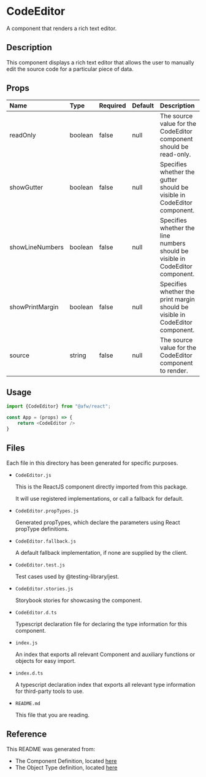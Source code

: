 # CodeEditor

A component that renders a rich text editor.

## Description
This component displays a rich text editor that allows the user to manually edit the source code for a particular piece of data.

## Props
| Name | Type | Required | Default | Description |
|:----------|:----------|:----|:------------|:------------|
|readOnly|boolean|false|null|The source value for the CodeEditor component should be read-only.|
|showGutter|boolean|false|null|Specifies whether the gutter should be visible in CodeEditor component.|
|showLineNumbers|boolean|false|null|Specifies whether the line numbers should be visible in CodeEditor component.|
|showPrintMargin|boolean|false|null|Specifies whether the print margin should be visible in CodeEditor component.|
|source|string|false|null|The source value for the CodeEditor component to render.|

## Usage
```js
import {CodeEditor} from "@afw/react";

const App = (props) => {
    return <CodeEditor />
}
```

## Files
Each file in this directory has been generated for specific purposes.
 * `CodeEditor.js`

   This is the ReactJS component directly imported from this package.

   It will use registered implementations, or call a fallback for default.
 * `CodeEditor.propTypes.js`

   Generated propTypes, which declare the parameters using React propType definitions.

 * `CodeEditor.fallback.js`

   A default fallback implementation, if none are supplied by the client.

 * `CodeEditor.test.js`

   Test cases used by @testing-library/jest.

 * `CodeEditor.stories.js`

   Storybook stories for showcasing the component.

 * `CodeEditor.d.ts`

   Typescript declaration file for declaring the type information for this component.

 * `index.js`

   An index that exports all relevant Component and auxiliary functions or objects for easy import.

 * `index.d.ts`

   A typescript declaration index that exports all relevant type information for third-party tools to use.

 * `README.md`

   This file that you are reading.

## Reference
This README was generated from:
  * The Component Definition, located [here](/src/afw_components/generate/objects/_AdaptiveLayoutComponentType_/CodeEditor.json)
  * The Object Type definition, located [here](/src/afw_components/generate/objects/_AdaptiveObjectType_/_AdaptiveLayoutComponentType_CodeEditor.json)


